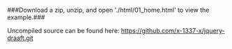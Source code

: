 ###Download a zip, unzip, and open './html/01_home.html' to view the example.###

Uncompiled source can be found here: https://github.com/x-1337-x/jquery-draaft.git